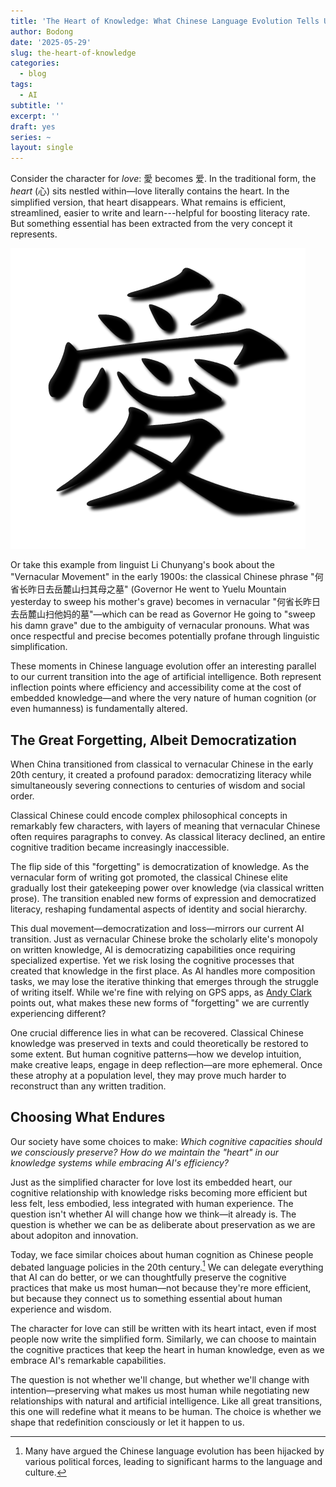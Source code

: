 ```yaml
---
title: 'The Heart of Knowledge: What Chinese Language Evolution Tells Us About the AI Societal Transformation'
author: Bodong
date: '2025-05-29'
slug: the-heart-of-knowledge
categories:
  - blog
tags:
  - AI
subtitle: ''
excerpt: ''
draft: yes
series: ~
layout: single
---
```



Consider the character for *love*: 愛 becomes 爱. In the traditional form, the *heart* (心) sits nestled within—love literally contains the heart. In the simplified version, that heart disappears. What remains is efficient, streamlined, easier to write and learn---helpful for boosting literacy rate. But something essential has been extracted from the very concept it represents.

![](featured.png)


Or take this example from linguist Li Chunyang's book about the "Vernacular Movement" in the early 1900s: the classical Chinese phrase "何省长昨日去岳麓山扫其母之墓" (Governor He went to Yuelu Mountain yesterday to sweep his mother's grave) becomes in vernacular "何省长昨日去岳麓山扫他妈的墓"—which can be read as Governor He going to "sweep his damn grave" due to the ambiguity of vernacular pronouns. What was once respectful and precise becomes potentially profane through linguistic simplification.

These moments in Chinese language evolution offer an interesting parallel to our current transition into the age of artificial intelligence. Both represent inflection points where efficiency and accessibility come at the cost of embedded knowledge—and where the very nature of human cognition (or even humanness) is fundamentally altered.

## The Great Forgetting, Albeit Democratization

When China transitioned from classical to vernacular Chinese in the early 20th century, it created a profound paradox: democratizing literacy while simultaneously severing connections to centuries of wisdom and social order. 

Classical Chinese could encode complex philosophical concepts in remarkably few characters, with layers of meaning that vernacular Chinese often requires paragraphs to convey. As classical literacy declined, an entire cognitive tradition became increasingly inaccessible.

The flip side of this "forgetting" is democratization of knowledge. As the vernacular form of writing got promoted, the classical Chinese elite gradually lost their gatekeeping power over knowledge (via classical written prose). The transition enabled new forms of expression and democratized literacy, reshaping fundamental aspects of identity and social hierarchy. 

This dual movement—democratization and loss—mirrors our current AI transition. Just as vernacular Chinese broke the scholarly elite's monopoly on written knowledge, AI is democratizing capabilities once requiring specialized expertise. Yet we risk losing the cognitive processes that created that knowledge in the first place. As AI handles more composition tasks, we may lose the iterative thinking that emerges through the struggle of writing itself. While we're fine with relying on GPS apps, as [Andy Clark](https://www.nature.com/articles/s41467-025-59906-9) points out, what makes these new forms of "forgetting" we are currently experiencing different?

One crucial difference lies in what can be recovered. Classical Chinese knowledge was preserved in texts and could theoretically be restored to some extent. But human cognitive patterns—how we develop intuition, make creative leaps, engage in deep reflection—are more ephemeral. Once these atrophy at a population level, they may prove much harder to reconstruct than any written tradition.




## Choosing What Endures

Our society have some choices to make: *Which cognitive capacities should we consciously preserve? How do we maintain the "heart" in our knowledge systems while embracing AI's efficiency?* 

Just as the simplified character for love lost its embedded heart, our cognitive relationship with knowledge risks becoming more efficient but less felt, less embodied, less integrated with human experience. The question isn't whether AI will change how we think—it already is. The question is whether we can be as deliberate about preservation as we are about adopiton and innovation.

Today, we face similar choices about human cognition as Chinese people debated language policies in the 20th century.[^1] We can delegate everything that AI can do better, or we can thoughtfully preserve the cognitive practices that make us most human—not because they're more efficient, but because they connect us to something essential about human experience and wisdom.

[^1]: Many have argued the Chinese language evolution has been hijacked by various political forces, leading to significant harms to the language and culture.

The character for love can still be written with its heart intact, even if most people now write the simplified form. Similarly, we can choose to maintain the cognitive practices that keep the heart in human knowledge, even as we embrace AI's remarkable capabilities.

The question is not whether we'll change, but whether we'll change with intention—preserving what makes us most human while negotiating new relationships with natural and artificial intelligence. Like all great transitions, this one will redefine what it means to be human. The choice is whether we shape that redefinition consciously or let it happen to us.
